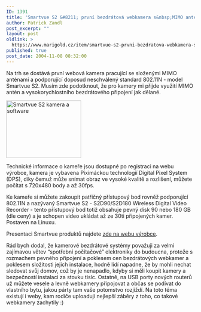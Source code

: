 ```yaml
---
ID: 1391
title: 'Smartvue S2 &#8211; první bezdrátová webkamera s&nbsp;MIMO anténami a&nbsp;802.11N'
author: Patrick Zandl
post_excerpt: ""
layout: post
oldlink: >
  https://www.marigold.cz/item/smartvue-s2-prvni-bezdratova-webkamera-s-mimo-antenami-a-802-11n
published: true
post_date: 2004-11-08 08:32:00
---
```

<p>
Na trh se dostává první webová kamera pracující se složenými MIMO anténami a podporující doposud neschválený standard 802.11N - model Smartvue S2. Musím zde podotknout, že pro kamery mi přijde využití MIMO antén a vysokorychlostního bezdrátového připojení jak dělané. </p>

<div class="rightbox"><img src="/wp-content/uploads/1/20041108-smartvue_s2.jpg" alt="Smartvue S2 kamera a software" width="200" height="154" /></div>
<p>
Technické informace o kameře jsou dostupné po registraci na webu výrobce, kamera je vybavena Piximáckou technologií Digital Pixel System (DPS), díky čemuž může snímat obraz ve vysoké kvalitě a rozlišení, můžete počítat s 720x480 body a až 30fps. </p>

<p>
Ke kameře si můžete zakoupit patřičný přístupový bod rovněž podporující 802.11N a nazývaný Smartvue S2 - S2D90/S2D180 Wireless Digital Video Recorder - tento přístupový bod totiž obsahuje pevný disk 90 nebo 180 GB (dle ceny) a je schopen video ukládat až ze 30ti připojených kamer. Postaven na Linuxu. </p>

<p>
Presentaci Smartvue produktů najdete <a href="http://www.smartvue.com/smartvue_products.htm">zde na webu výrobce</a>.</p>

<p>
Rád bych dodal, že kamerové bezdrátové systémy považuji za velmi zajímavou větev &#8220;spotřební počítačové&#8221; elektroniky do budoucna, protože s rozmachem pevného připojení a poklesem cen bezdrátových webkamer a poklesem složitosti jejich instalace, hodně lidí napadne, že by mohli nechat sledovat svůj domov, což by je nenapadlo, kdyby si měli koupit kamery a bezpečností instalaci za stovku tisíc. Ostatně, na USB porty nových routerů už můžete vesele a levně webkamery připojovat a občas se podívat do vlastního bytu, jakou párty tam vaše potomstvo rozjíždí. Na toto téma existují i weby, kam rodiče uploadují nejlepší záběry z toho, co takové webkamery zachytily :)
</p>
